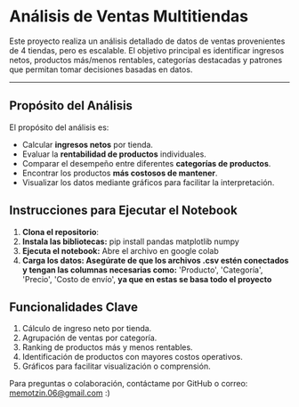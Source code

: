 # Análisis de Ventas Multitiendas

Este proyecto realiza un análisis detallado de datos de ventas provenientes de 4 tiendas, pero es escalable. El objetivo principal es identificar ingresos netos, productos más/menos rentables, categorías destacadas y patrones que permitan tomar decisiones basadas en datos.

---

## Propósito del Análisis

El propósito del análisis es:

- Calcular **ingresos netos** por tienda.
- Evaluar la **rentabilidad de productos** individuales.
- Comparar el desempeño entre diferentes **categorías de productos**.
- Encontrar los productos **más costosos de mantener**.
- Visualizar los datos mediante gráficos para facilitar la interpretación.


## Instrucciones para Ejecutar el Notebook
1. **Clona el repositorio**:
2. **Instala las bibliotecas:**
     pip install pandas matplotlib numpy
3. **Ejecuta el notebook:**
     Abre el archivo en google colab
4. **Carga los datos: Asegúrate de que los archivos .csv estén conectados y tengan las columnas necesarias como:**
'Producto', 'Categoría', 'Precio', 'Costo de envío', **ya que en estas se basa todo el proyecto**


## Funcionalidades Clave
1. Cálculo de ingreso neto por tienda.
2. Agrupación de ventas por categoría.
3. Ranking de productos más y menos rentables.
4. Identificación de productos con mayores costos operativos.
5. Gráficos para facilitar visualización o comprensión.

Para preguntas o colaboración, contáctame por GitHub o correo: memotzin.06@gmail.com :)
